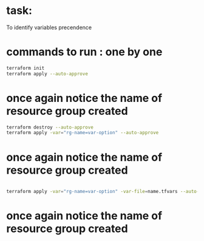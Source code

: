 # task:
To identify variables precendence

# commands to run : one by one

```sh
terraform init
terraform apply --auto-approve
```

# once again notice the name of resource group created 
```sh
terraform destroy --auto-approve
terraform apply -var="rg-name=var-option" --auto-approve
```
# once again notice the name of resource group created 
```sh

terraform apply -var="rg-name=var-option" -var-file=name.tfvars --auto-approve
```
# once again notice the name of resource group created 
